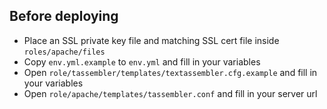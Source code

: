 ## Before deploying
* Place an SSL private key file and matching SSL cert file inside `roles/apache/files`
* Copy `env.yml.example` to `env.yml` and fill in your variables
* Open `role/tassembler/templates/textassembler.cfg.example` and fill in your variables
* Open `role/apache/templates/tassembler.conf` and fill in your server url
